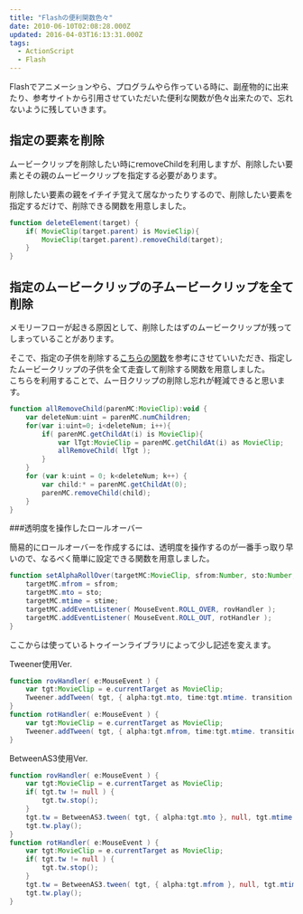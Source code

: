 ```yaml
---
title: "Flashの便利関数色々"
date: 2010-06-10T02:08:28.000Z
updated: 2016-04-03T16:13:31.000Z
tags: 
  - ActionScript
  - Flash
---
```


Flashでアニメーションやら、プログラムやら作っている時に、副産物的に出来たり、参考サイトから引用させていただいた便利な関数が色々出来たので、忘れないように残していきます。


## 指定の要素を削除

ムービークリップを削除したい時にremoveChildを利用しますが、削除したい要素とその親のムービークリップを指定する必要があります。

削除したい要素の親をイチイチ覚えて居なかったりするので、削除したい要素を指定するだけで、削除できる関数を用意しました。

```actionscript
function deleteElement(target) {
	if( MovieClip(target.parent) is MovieClip){
		MovieClip(target.parent).removeChild(target);
	}
}
```


## 指定のムービークリップの子ムービークリップを全て削除

メモリーフローが起きる原因として、削除したはずのムービークリップが残ってしまっていることがあります。

そこで、指定の子供を削除する[こちらの関数](http://ameblo.jp/linking/entry-10152208935.html)を参考にさせていいただき、指定したムービークリップの子供を全て走査して削除する関数を用意しました。  
 こちらを利用することで、ムー日クリップの削除し忘れが軽減できると思います。

```actionscript
function allRemoveChild(parenMC:MovieClip):void {
	var deleteNum:uint = parenMC.numChildren;
	for(var i:uint=0; i<deleteNum; i++){
		if( parenMC.getChildAt(i) is MovieClip){
			var lTgt:MovieClip = parenMC.getChildAt(i) as MovieClip;
			allRemoveChild( lTgt );
		}
	}
	for (var k:uint = 0; k<deleteNum; k++) {
		var child:* = parenMC.getChildAt(0);
		parenMC.removeChild(child);
	}
}
```
 
###透明度を操作したロールオーバー

簡易的にロールオーバーを作成するには、透明度を操作するのが一番手っ取り早いので、なるべく簡単に設定できる関数を用意しました。

```actionscript
function setAlphaRollOver(targetMC:MovieClip, sfrom:Number, sto:Number, stime:Number = 0 ) {
	targetMC.mfrom = sfrom;
	targetMC.mto = sto;
	targetMC.mtime = stime;
	targetMC.addEventListener( MouseEvent.ROLL_OVER, rovHandler );
	targetMC.addEventListener( MouseEvent.ROLL_OUT, rotHandler );
}
```


ここからは使っているトゥイーンライブラリによって少し記述を変えます。

Tweener使用Ver.

```actionscript
function rovHandler( e:MouseEvent ) {
	var tgt:MovieClip = e.currentTarget as MovieClip;
	Tweener.addTween( tgt, { alpha:tgt.mto, time:tgt.mtime. transition:"easeOutCubic" } );
}
function rotHandler( e:MouseEvent ) {
	var tgt:MovieClip = e.currentTarget as MovieClip;
	Tweener.addTween( tgt, { alpha:tgt.mfrom, time:tgt.mtime. transition:"easeOutCubic" } );
}
```

BetweenAS3使用Ver.

```actionscript
function rovHandler( e:MouseEvent ) {
	var tgt:MovieClip = e.currentTarget as MovieClip;
	if( tgt.tw != null ) {
		tgt.tw.stop();
	}
	tgt.tw = BetweenAS3.tween( tgt, { alpha:tgt.mto }, null, tgt.mtime, Cubic.easeOut );
	tgt.tw.play();
}
function rotHandler( e:MouseEvent ) {
	var tgt:MovieClip = e.currentTarget as MovieClip;
	if( tgt.tw != null ) {
		tgt.tw.stop();
	}
	tgt.tw = BetweenAS3.tween( tgt, { alpha:tgt.mfrom }, null, tgt.mtime, Cubic.easeOut );
	tgt.tw.play();
}
```